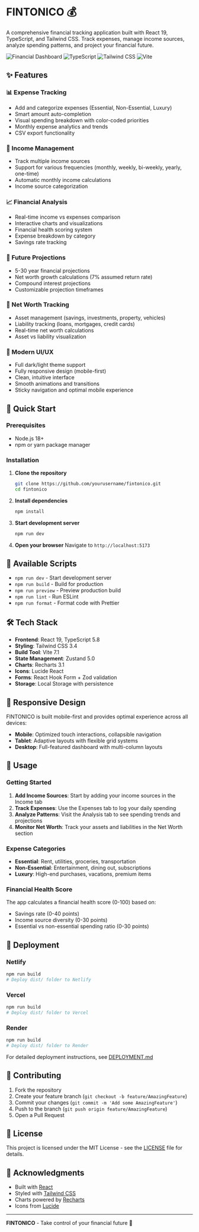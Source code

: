 # FINTONICO 💰

A comprehensive financial tracking application built with React 19, TypeScript, and Tailwind CSS. Track expenses, manage income sources, analyze spending patterns, and project your financial future.

![Financial Dashboard](https://img.shields.io/badge/React-19-blue) ![TypeScript](https://img.shields.io/badge/TypeScript-5.8-blue) ![Tailwind CSS](https://img.shields.io/badge/TailwindCSS-3.4-blue) ![Vite](https://img.shields.io/badge/Vite-7.1-purple)

## ✨ Features

### 📊 Expense Tracking
- Add and categorize expenses (Essential, Non-Essential, Luxury)
- Smart amount auto-completion
- Visual spending breakdown with color-coded priorities
- Monthly expense analytics and trends
- CSV export functionality

### 💼 Income Management
- Track multiple income sources
- Support for various frequencies (monthly, weekly, bi-weekly, yearly, one-time)
- Automatic monthly income calculations
- Income source categorization

### 📈 Financial Analysis
- Real-time income vs expenses comparison
- Interactive charts and visualizations
- Financial health scoring system
- Expense breakdown by category
- Savings rate tracking

### 🔮 Future Projections
- 5-30 year financial projections
- Net worth growth calculations (7% assumed return rate)
- Compound interest projections
- Customizable projection timeframes

### 💎 Net Worth Tracking
- Asset management (savings, investments, property, vehicles)
- Liability tracking (loans, mortgages, credit cards)
- Real-time net worth calculations
- Asset vs liability visualization

### 🎨 Modern UI/UX
- Full dark/light theme support
- Fully responsive design (mobile-first)
- Clean, intuitive interface
- Smooth animations and transitions
- Sticky navigation and optimal mobile experience

## 🚀 Quick Start

### Prerequisites
- Node.js 18+ 
- npm or yarn package manager

### Installation

1. **Clone the repository**
   ```bash
   git clone https://github.com/yourusername/fintonico.git
   cd fintonico
   ```

2. **Install dependencies**
   ```bash
   npm install
   ```

3. **Start development server**
   ```bash
   npm run dev
   ```

4. **Open your browser**
   Navigate to `http://localhost:5173`

## 📝 Available Scripts

- `npm run dev` - Start development server
- `npm run build` - Build for production
- `npm run preview` - Preview production build
- `npm run lint` - Run ESLint
- `npm run format` - Format code with Prettier

## 🛠️ Tech Stack

- **Frontend**: React 19, TypeScript 5.8
- **Styling**: Tailwind CSS 3.4
- **Build Tool**: Vite 7.1
- **State Management**: Zustand 5.0
- **Charts**: Recharts 3.1
- **Icons**: Lucide React
- **Forms**: React Hook Form + Zod validation
- **Storage**: Local Storage with persistence

## 📱 Responsive Design

FINTONICO is built mobile-first and provides optimal experience across all devices:

- **Mobile**: Optimized touch interactions, collapsible navigation
- **Tablet**: Adaptive layouts with flexible grid systems
- **Desktop**: Full-featured dashboard with multi-column layouts

## 🎯 Usage

### Getting Started
1. **Add Income Sources**: Start by adding your income sources in the Income tab
2. **Track Expenses**: Use the Expenses tab to log your daily spending
3. **Analyze Patterns**: Visit the Analysis tab to see spending trends and projections
4. **Monitor Net Worth**: Track your assets and liabilities in the Net Worth section

### Expense Categories
- **Essential**: Rent, utilities, groceries, transportation
- **Non-Essential**: Entertainment, dining out, subscriptions
- **Luxury**: High-end purchases, vacations, premium items

### Financial Health Score
The app calculates a financial health score (0-100) based on:
- Savings rate (0-40 points)
- Income source diversity (0-30 points)
- Essential vs non-essential spending ratio (0-30 points)

## 🚀 Deployment

### Netlify
```bash
npm run build
# Deploy dist/ folder to Netlify
```

### Vercel
```bash
npm run build
# Deploy dist/ folder to Vercel
```

### Render
```bash
npm run build
# Deploy dist/ folder to Render
```

For detailed deployment instructions, see [DEPLOYMENT.md](DEPLOYMENT.md)

## 🤝 Contributing

1. Fork the repository
2. Create your feature branch (`git checkout -b feature/AmazingFeature`)
3. Commit your changes (`git commit -m 'Add some AmazingFeature'`)
4. Push to the branch (`git push origin feature/AmazingFeature`)
5. Open a Pull Request

## 📄 License

This project is licensed under the MIT License - see the [LICENSE](LICENSE) file for details.

## 🙏 Acknowledgments

- Built with [React](https://reactjs.org/)
- Styled with [Tailwind CSS](https://tailwindcss.com/)
- Charts powered by [Recharts](https://recharts.org/)
- Icons from [Lucide](https://lucide.dev/)

---

**FINTONICO** - Take control of your financial future 🎯
